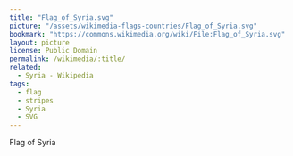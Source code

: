 ```yaml
---
title: "Flag_of_Syria.svg"
picture: "/assets/wikimedia-flags-countries/Flag_of_Syria.svg"
bookmark: "https://commons.wikimedia.org/wiki/File:Flag_of_Syria.svg"
layout: picture
license: Public Domain
permalink: /wikimedia/:title/
related:
  - Syria - Wikipedia
tags:
  - flag
  - stripes
  - Syria
  - SVG
---
```

Flag of Syria